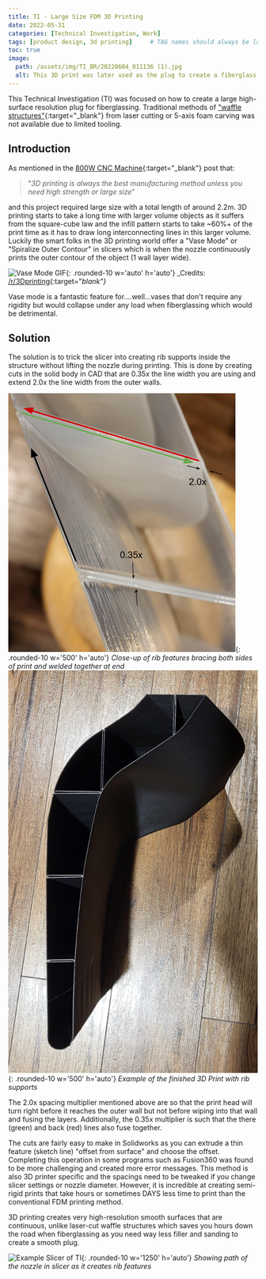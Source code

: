 ```yaml
---
title: TI - Large Size FDM 3D Printing
date: 2022-05-31 
categories: [Technical Investigation, Work]
tags: [product design, 3d printing]     # TAG names should always be lowercase
toc: true
image:
  path: /assets/img/TI_BR/20220604_011136 (1).jpg 
  alt: This 3D print was later used as the plug to create a fiberglass hull
---
```

This Technical Investigation (TI) was focused on how to create a large high-surface resolution plug for fiberglassing. Traditional methods of ["waffle structures"](https://alecgmckay.myportfolio.com/bench-waffle-structure){:target="_blank"} from laser cutting or 5-axis foam carving was not available due to limited tooling.  


## Introduction
As mentioned in the [800W CNC Machine](https://www.oliverk.ca/posts/800W-CNC-Machine/){:target="_blank"} post that:
>"*3D printing is always the best manufacturing method unless you need high strength or large size*"


and this project required large size with a total length of around 2.2m. 3D printing starts to take a long time with larger volume objects as it suffers from the square-cube law and the infill pattern starts to take ~60%+ of the print time as it has to draw long interconnecting lines in this larger volume. Luckily the smart folks in the 3D printing world offer a "Vase Mode" or "Spiralize Outer Contour" in slicers which is when the nozzle continuously prints the outer contour of the object (1 wall layer wide).


![Vase Mode GIF](/assets/img/TI_BR/c7q2a92s5mcz.gif){: .rounded-10 w='auto' h='auto'}
_Credits: [/r/3Dprinting](https://www.reddit.com/r/3Dprinting/comments/6qe3rr/vase_mode_on_a_low_poly_model/){:target="_blank"}_


Vase mode is a fantastic feature for....well...vases that don't require any rigidity but would collapse under any load when fiberglassing which would be detrimental.

## Solution


The solution is to trick the slicer into creating rib supports inside the structure without lifting the nozzle during printing. This is done by creating cuts in the solid body in CAD that are 0.35x the line width you are using and extend 2.0x the line width from the outer walls.


![Example Cross Section](/assets/img/TI_BR/image1.png){: .rounded-10 w='500' h='auto'}
_Close-up of rib features bracing both sides of print and welded together at end_
![Finished part CS](/assets/img/TI_BR/20220530_143326%20(2).jpg){: .rounded-10 w='500' h='auto'}
_Example of the finished 3D Print with rib supports_


The 2.0x spacing multiplier mentioned above are so that the print head will turn right before it reaches the outer wall but not before wiping into that wall and fusing the layers. Additionally, the 0.35x multiplier is such that the there (green) and back (red) lines also fuse together.


The cuts are fairly easy to make in Solidworks as you can extrude a thin feature (sketch line) "offset from surface" and choose the offset. Completing this operation in some programs such as Fusion360 was found to be more challenging and created more error messages. This method is also 3D printer specific and the spacings need to be tweaked if you change slicer settings or nozzle diameter. However, it is incredible at creating semi-rigid prints that take hours or sometimes DAYS less time to print than the conventional FDM printing method.


3D printing creates very high-resolution smooth surfaces that are continuous, unlike laser-cut waffle structures which saves you hours down the road when fiberglassing as you need way less filler and sanding to create a smooth plug.


![Example Slicer of TI](/assets/img/TI_BR/ezgif.com-video-to-gif%20(7).gif){: .rounded-10 w='1250' h='auto'}
_Showing path of the nozzle in slicer as it creates rib features_


